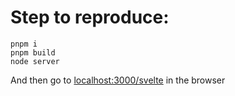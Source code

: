 # Step to reproduce:

```
pnpm i
pnpm build
node server
```

And then go to [localhost:3000/svelte](http://localhost:3000/svelte) in the browser